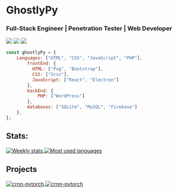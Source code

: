 # GhostlyPy

### Full-Stack Engineer | Penetration Tester | Web Developer

[![](https://img.shields.io/badge/Social-YouTube-informational?style=flat&logo=youtube&logoColor=red&color=6aa6f8)](https://ghostlypy.github.io/)
[![](https://img.shields.io/badge/Social-Twitter-informational?style=flat&logo=twitter&logoColor=blue&color=6aa6f8)](https://www.youtube.com/channel/UCnMcOdlU57Bsa5-rbyY7Neg)
[![](https://img.shields.io/badge/Social-Website-informational?style=flat&logo=linux&logoColor=white&color=6aa6f8)](https://twitter.com/GhostlyPy)

```javascript
const ghostlyPy = {
    Languages: ["HTML", "CSS", "JavaScript", "PHP"],
        frontEnd: {
          HTML: ["Pug", "Bootstrap"],
          CSS: ["Scss"],
          JavaScript: ["React", "Electron"]
        },
        backEnd: {
            PHP: ["WordPress"]
        },
        databases: ["SQLite", "MySQL", "Firebase"]
    },
};
```

## Stats:

<a href="">
  <img align="center" src="https://github-readme-stats.vercel.app/api/wakatime?username=ghostlypy" alt="Weekly stats" />
</a>

<a href="">
  <img align="center" src="https://github-readme-stats.vercel.app/api/top-langs?username=ghostlypy&theme=merko" alt="Most used languages" />
</a>

## Projects

<a href="https://github.com/GhostlyPy/cryptocli">
  <img align="center" src="https://github-readme-stats.vercel.app/api/pin/?username=ghostlypy&repo=cryptocli&show_icons=true&line_height=27&title_color=6aa6f8&text_color=8a919a&icon_color=6aa6f8&bg_color=0e1116" alt="crnn-pytorch" />
</a>

<a href="https://github.com/GhostlyPy/javascriptbasics">
  <img align="center" src="https://github-readme-stats.vercel.app/api/pin/?username=ghostlypy&repo=javascriptbasics&show_icons=true&line_height=27&title_color=6aa6f8&text_color=8a919a&icon_color=6aa6f8&bg_color=0e1116" alt="crnn-pytorch" />
</a>

